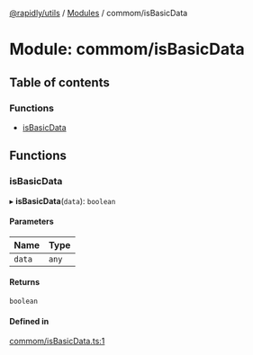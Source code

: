[@rapidly/utils](../README.md) / [Modules](../modules.md) / commom/isBasicData

# Module: commom/isBasicData

## Table of contents

### Functions

- [isBasicData](commom_isBasicData.md#isbasicdata)

## Functions

### isBasicData

▸ **isBasicData**(`data`): `boolean`

#### Parameters

| Name | Type |
| :------ | :------ |
| `data` | `any` |

#### Returns

`boolean`

#### Defined in

[commom/isBasicData.ts:1](https://github.com/canguser/rapidly-utils/blob/4b3960b/main/commom/isBasicData.ts#L1)
